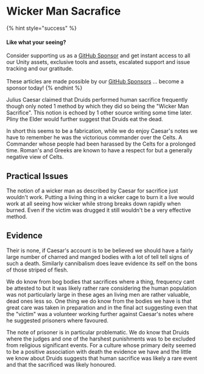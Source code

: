 # Wicker Man Sacrafice

{% hint style="success" %}
#### Like what your seeing?

Consider supporting us as a [GitHub Sponsor](../../../../company/concepts/become-a-sponsor.md) and get instant access to all our Unity assets, exclusive tools and assets, escalated support and issue tracking and our gratitude.\
\
These articles are made possible by our [GitHub Sponsors](https://github.com/sponsors/heathen-engineering) ... become a sponsor today!
{% endhint %}

Julius Caesar claimed that Druids performed human sacrifice frequently though only noted 1 method by which they did so being the "Wicker Man Sacrifice". This notion is echoed by 1 other source writing some time later. Pliny the Elder would further suggest that Druids eat the dead.

In short this seems to be a fabrication, while we do enjoy Caesar's notes we have to remember he was the victorious commander over the Celts. A Commander whose people had been harassed by the Celts for a prolonged time. Roman's and Greeks are known to have a respect for but a generally negative view of Celts.

## Practical Issues

The notion of a wicker man as described by Caesar for sacrifice just wouldn't work. Putting a living thing in a wicker cage to burn it a live would work at all seeing how wicker while strong breaks down rapidly when burned. Even if the victim was drugged it still wouldn't be a very effective method.

## Evidence

Their is none, if Caesar's account is to be believed we should have a fairly large number of charred and manged bodies with a lot of tell tell signs of such a death. Similarly cannibalism does leave evidence its self on the bons of those striped of flesh.

We do know from bog bodies that sacrifices where a thing, frequency cant be attested to but it was likely rather rare considering the human population was not particularly large in these ages an living men are rather valuable, dead ones less so. One thing we do know from the bodies we have is that great care was taken in preparation and in the final act suggesting even that the "victim" was a volunteer working further against Caesar's notes where he suggested prisoners where favoured.

The note of prisoner is in particular problematic. We do know that Druids where the judges and one of the harshest punishments was to be excluded from religious significant events. For a culture whose primary deity seemed to be a positive association with death the evidence we have and the little we know about Druids suggests that human sacrifice was likely a rare event and that the sacrificed was likely honoured.
